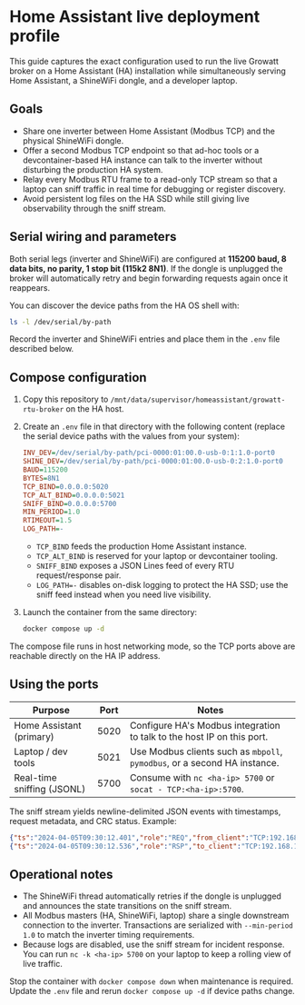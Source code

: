 # Home Assistant live deployment profile

This guide captures the exact configuration used to run the live Growatt broker on a Home Assistant (HA) installation while
simultaneously serving Home Assistant, a ShineWiFi dongle, and a developer laptop.

## Goals

* Share one inverter between Home Assistant (Modbus TCP) and the physical ShineWiFi dongle.
* Offer a second Modbus TCP endpoint so that ad-hoc tools or a devcontainer-based HA instance can talk to the inverter without
disturbing the production HA system.
* Relay every Modbus RTU frame to a read-only TCP stream so that a laptop can sniff traffic in real time for debugging or
register discovery.
* Avoid persistent log files on the HA SSD while still giving live observability through the sniff stream.

## Serial wiring and parameters

Both serial legs (inverter and ShineWiFi) are configured at **115200 baud, 8 data bits, no parity, 1 stop bit (115k2 8N1)**. If
the dongle is unplugged the broker will automatically retry and begin forwarding requests again once it reappears.

You can discover the device paths from the HA OS shell with:

```bash
ls -l /dev/serial/by-path
```

Record the inverter and ShineWiFi entries and place them in the `.env` file described below.

## Compose configuration

1. Copy this repository to `/mnt/data/supervisor/homeassistant/growatt-rtu-broker` on the HA host.
2. Create an `.env` file in that directory with the following content (replace the serial device paths with the values from your
   system):

   ```ini
   INV_DEV=/dev/serial/by-path/pci-0000:01:00.0-usb-0:1:1.0-port0
   SHINE_DEV=/dev/serial/by-path/pci-0000:01:00.0-usb-0:2:1.0-port0
   BAUD=115200
   BYTES=8N1
   TCP_BIND=0.0.0.0:5020
   TCP_ALT_BIND=0.0.0.0:5021
   SNIFF_BIND=0.0.0.0:5700
   MIN_PERIOD=1.0
   RTIMEOUT=1.5
   LOG_PATH=-
   ```

   * `TCP_BIND` feeds the production Home Assistant instance.
   * `TCP_ALT_BIND` is reserved for your laptop or devcontainer tooling.
   * `SNIFF_BIND` exposes a JSON Lines feed of every RTU request/response pair.
   * `LOG_PATH=-` disables on-disk logging to protect the HA SSD; use the sniff feed instead when you need live visibility.

3. Launch the container from the same directory:

   ```bash
   docker compose up -d
   ```

The compose file runs in host networking mode, so the TCP ports above are reachable directly on the HA IP address.

## Using the ports

| Purpose                    | Port | Notes |
|----------------------------|------|-------|
| Home Assistant (primary)   | 5020 | Configure HA's Modbus integration to talk to the host IP on this port. |
| Laptop / dev tools         | 5021 | Use Modbus clients such as `mbpoll`, `pymodbus`, or a second HA instance. |
| Real-time sniffing (JSONL) | 5700 | Consume with `nc <ha-ip> 5700` or `socat - TCP:<ha-ip>:5700`. |

The sniff stream yields newline-delimited JSON events with timestamps, request metadata, and CRC status. Example:

```json
{"ts":"2024-04-05T09:30:12.401","role":"REQ","from_client":"TCP:192.168.1.50:55032","uid":1,"func":4,"len":4,"addr":0,"count":2,"crc_ok":true,"hex":"01040000000271cb"}
{"ts":"2024-04-05T09:30:12.536","role":"RSP","to_client":"TCP:192.168.1.50:55032","uid":1,"func":4,"len":5,"crc_ok":true,"hex":"01040400000000d0f3"}
```

## Operational notes

* The ShineWiFi thread automatically retries if the dongle is unplugged and announces the state transitions on the sniff stream.
* All Modbus masters (HA, ShineWiFi, laptop) share a single downstream connection to the inverter. Transactions are serialized
  with `--min-period 1.0` to match the inverter timing requirements.
* Because logs are disabled, use the sniff stream for incident response. You can run `nc -k <ha-ip> 5700` on your laptop to keep
  a rolling view of live traffic.

Stop the container with `docker compose down` when maintenance is required. Update the `.env` file and rerun `docker compose up
-d` if device paths change.

